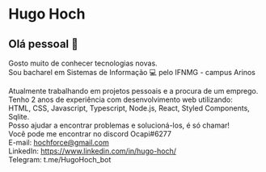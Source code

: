 # Hugo Hoch 

## Olá pessoal 🙂

Gosto muito de conhecer tecnologias novas.
<br/>Sou bacharel em Sistemas de Informação 💻 pelo IFNMG - campus Arinos

Atualmente trabalhando em projetos pessoais e a procura de um emprego.
<br/>Tenho 2 anos de experiência com desenvolvimento web utilizando:
<br/>HTML, CSS, Javascript, Typescript, Node.js, React, Styled Components, Sqlite.
<br/>Posso ajudar a encontrar problemas e solucioná-los, é só chamar!
<br/>Você pode me encontrar no discord Ocapi#6277
<br/>E-mail: hochforce@gmail.com
<br/>LinkedIn: https://www.linkedin.com/in/hugo-hoch/
<br/>Telegram: t.me/HugoHoch_bot
